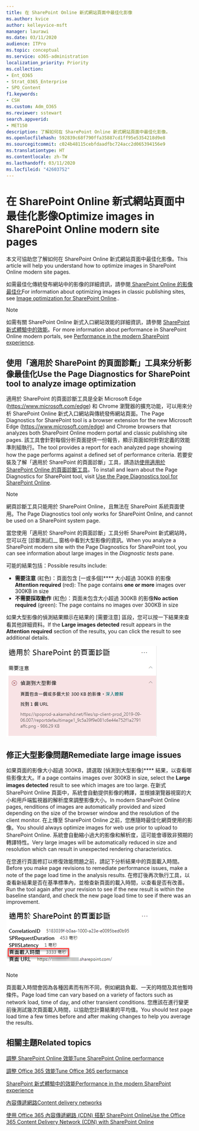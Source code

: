 ```yaml
---
title: 在 SharePoint Online 新式網站頁面中最佳化影像
ms.author: kvice
author: kelleyvice-msft
manager: laurawi
ms.date: 03/11/2020
audience: ITPro
ms.topic: conceptual
ms.service: o365-administration
localization_priority: Priority
ms.collection:
- Ent_O365
- Strat_O365_Enterprise
- SPO_Content
f1.keywords:
- CSH
ms.custom: Adm_O365
ms.reviewer: sstewart
search.appverid:
- MET150
description: 了解如何在 SharePoint Online 新式網站頁面中最佳化影像。
ms.openlocfilehash: 592839c68f790ffa35887cd1ff95e5354218d9e8
ms.sourcegitcommit: c024b48115cebfdaadfbc724acc2d065394156e9
ms.translationtype: HT
ms.contentlocale: zh-TW
ms.lasthandoff: 03/11/2020
ms.locfileid: "42603752"
---
```

# <a name="optimize-images-in-sharepoint-online-modern-site-pages"></a><span data-ttu-id="f6a71-103">在 SharePoint Online 新式網站頁面中最佳化影像</span><span class="sxs-lookup"><span data-stu-id="f6a71-103">Optimize images in SharePoint Online modern site pages</span></span>

<span data-ttu-id="f6a71-104">本文可協助您了解如何在 SharePoint Online 新式網站頁面中最佳化影像。</span><span class="sxs-lookup"><span data-stu-id="f6a71-104">This article will help you understand how to optimize images in SharePoint Online modern site pages.</span></span>

<span data-ttu-id="f6a71-105">如需最佳化傳統發布網站中的影像的詳細資訊，請參閱[ SharePoint Online 的影像最佳化](image-optimization-for-sharepoint-online.md)</span><span class="sxs-lookup"><span data-stu-id="f6a71-105">For information about optimizing images in classic publishing sites, see [Image optimization for SharePoint Online](image-optimization-for-sharepoint-online.md)..</span></span>

>[!NOTE]
><span data-ttu-id="f6a71-106">如需有關 SharePoint Online 新式入口網站效能的詳細資訊，請參閱 [SharePoint 新式體驗中的效能](https://docs.microsoft.com/sharepoint/modern-experience-performance)。</span><span class="sxs-lookup"><span data-stu-id="f6a71-106">For more information about performance in SharePoint Online modern portals, see [Performance in the modern SharePoint experience](https://docs.microsoft.com/sharepoint/modern-experience-performance).</span></span>

## <a name="use-the-page-diagnostics-for-sharepoint-tool-to-analyze-image-optimization"></a><span data-ttu-id="f6a71-107">使用「適用於 SharePoint 的頁面診斷」工具來分析影像最佳化</span><span class="sxs-lookup"><span data-stu-id="f6a71-107">Use the Page Diagnostics for SharePoint tool to analyze image optimization</span></span>

<span data-ttu-id="f6a71-108">適用於 SharePoint 的頁面診斷工具是全新 Microsoft Edge (https://www.microsoft.com/edge) 和 Chrome 瀏覽器的擴充功能，可以用來分析 SharePoint Online 新式入口網站與傳統發佈網站頁面。</span><span class="sxs-lookup"><span data-stu-id="f6a71-108">The Page Diagnostics for SharePoint tool is a browser extension for the new Microsoft Edge (https://www.microsoft.com/edge) and Chrome browsers that analyzes both SharePoint Online modern portal and classic publishing site pages.</span></span> <span data-ttu-id="f6a71-109">該工具會針對每個分析頁面提供一份報告，顯示頁面如何針對定義的效能準則組執行。</span><span class="sxs-lookup"><span data-stu-id="f6a71-109">The tool provides a report for each analyzed page showing how the page performs against a defined set of performance criteria.</span></span> <span data-ttu-id="f6a71-110">若要安裝及了解「適用於 SharePoint 的頁面診斷」工具，請造訪[使用適用於 SharePoint Online 的頁面診斷工具](page-diagnostics-for-spo.md)。</span><span class="sxs-lookup"><span data-stu-id="f6a71-110">To install and learn about the Page Diagnostics for SharePoint tool, visit [Use the Page Diagnostics tool for SharePoint Online](page-diagnostics-for-spo.md).</span></span>

>[!NOTE]
><span data-ttu-id="f6a71-111">網頁診斷工具只能用於 SharePoint Online，且無法在 SharePoint 系統頁面使用。</span><span class="sxs-lookup"><span data-stu-id="f6a71-111">The Page Diagnostics tool only works for SharePoint Online, and cannot be used on a SharePoint system page.</span></span>

<span data-ttu-id="f6a71-112">當您使用「適用於 SharePoint 的頁面診斷」工具分析 SharePoint 新式網站時，您可以在 [診斷測試]__ 窗格中看到大型影像的資訊。</span><span class="sxs-lookup"><span data-stu-id="f6a71-112">When you analyze a SharePoint modern site with the Page Diagnostics for SharePoint tool, you can see information about large images in the _Diagnostic tests_ pane.</span></span>

<span data-ttu-id="f6a71-113">可能的結果包括：</span><span class="sxs-lookup"><span data-stu-id="f6a71-113">Possible results include:</span></span>

- <span data-ttu-id="f6a71-114">**需要注意** (紅色)：頁面包含 [一或多個]\*\*\*\* 大小超過 300KB 的影像</span><span class="sxs-lookup"><span data-stu-id="f6a71-114">**Attention required** (red): The page contains **one or more** images over 300KB in size</span></span>
- <span data-ttu-id="f6a71-115">**不需要採取動作** (紅色)：頁面未包含大小超過 300KB 的影像</span><span class="sxs-lookup"><span data-stu-id="f6a71-115">**No action required** (green): The page contains no images over 300KB in size</span></span>

<span data-ttu-id="f6a71-116">如果大型影像的偵測結果顯示在結果的 [需要注意] 區段，您可以按一下結果來查看其他詳細資料。</span><span class="sxs-lookup"><span data-stu-id="f6a71-116">If the **Large images detected** result appears in the **Attention required** section of the results, you can click the result to see additional details.</span></span>

![頁面診斷工具結果](media/modern-portal-optimization/pagediag-large-images.png)

## <a name="remediate-large-image-issues"></a><span data-ttu-id="f6a71-118">修正大型影像問題</span><span class="sxs-lookup"><span data-stu-id="f6a71-118">Remediate large image issues</span></span>

<span data-ttu-id="f6a71-119">如果頁面的影像大小超過 300KB，請選取 [偵測到大型影像]\*\*\*\* 結果，以查看哪些影像太大。</span><span class="sxs-lookup"><span data-stu-id="f6a71-119">If a page contains images over 300KB in size, select the **Large images detected** result to see which images are too large.</span></span> <span data-ttu-id="f6a71-120">在新式 SharePoint Online 頁面中，系統會自動提供影像的轉譯，並根據瀏覽器視窗的大小和用戶端監視器的解析度來調整影像大小。</span><span class="sxs-lookup"><span data-stu-id="f6a71-120">In modern SharePoint Online pages, renditions of images are automatically provided and sized depending on the size of the browser window and the resolution of the client monitor.</span></span> <span data-ttu-id="f6a71-121">在上傳至 SharePoint Online 之前，您應隨時最佳化網頁使用的影像。</span><span class="sxs-lookup"><span data-stu-id="f6a71-121">You should always optimize images for web use prior to upload to SharePoint Online.</span></span> <span data-ttu-id="f6a71-122">系統會自動縮小過大的影像和解析度，這可能會導致非預期的轉譯特性。</span><span class="sxs-lookup"><span data-stu-id="f6a71-122">Very large images will be automatically reduced in size and resolution which can result in unexpected rendering characteristics.</span></span>

<span data-ttu-id="f6a71-123">在您進行頁面修訂以修復效能問題之前，請記下分析結果中的頁面載入時間。</span><span class="sxs-lookup"><span data-stu-id="f6a71-123">Before you make page revisions to remediate performance issues, make a note of the page load time in the analysis results.</span></span> <span data-ttu-id="f6a71-124">在修訂後再次執行工具，以查看新結果是否在基準標準內，並檢查新頁面的載入時間，以查看是否有改善。</span><span class="sxs-lookup"><span data-stu-id="f6a71-124">Run the tool again after your revision to see if the new result is within the baseline standard, and check the new page load time to see if there was an improvement.</span></span>

![頁面載入時間結果](media/modern-portal-optimization/pagediag-page-load-time.png)

>[!NOTE]
><span data-ttu-id="f6a71-126">頁面載入時間會因為各種因素而有所不同，例如網路負載、一天的時間及其他暫時條件。</span><span class="sxs-lookup"><span data-stu-id="f6a71-126">Page load time can vary based on a variety of factors such as network load, time of day, and other transient conditions.</span></span> <span data-ttu-id="f6a71-127">您應該在進行變更前後測試幾次頁面載入時間，以協助您計算結果的平均值。</span><span class="sxs-lookup"><span data-stu-id="f6a71-127">You should test page load time a few times before and after making changes to help you average the results.</span></span>

## <a name="related-topics"></a><span data-ttu-id="f6a71-128">相關主題</span><span class="sxs-lookup"><span data-stu-id="f6a71-128">Related topics</span></span>

[<span data-ttu-id="f6a71-129">調整 SharePoint Online 效能</span><span class="sxs-lookup"><span data-stu-id="f6a71-129">Tune SharePoint Online performance</span></span>](tune-sharepoint-online-performance.md)

[<span data-ttu-id="f6a71-130">調整 Office 365 效能</span><span class="sxs-lookup"><span data-stu-id="f6a71-130">Tune Office 365 performance</span></span>](tune-office-365-performance.md)

[<span data-ttu-id="f6a71-131">SharePoint 新式體驗中的效能</span><span class="sxs-lookup"><span data-stu-id="f6a71-131">Performance in the modern SharePoint experience</span></span>](https://docs.microsoft.com/sharepoint/modern-experience-performance)

[<span data-ttu-id="f6a71-132">內容傳遞網路</span><span class="sxs-lookup"><span data-stu-id="f6a71-132">Content delivery networks</span></span>](content-delivery-networks.md)

[<span data-ttu-id="f6a71-133">使用 Office 365 內容傳遞網路 (CDN) 搭配 SharePoint Online</span><span class="sxs-lookup"><span data-stu-id="f6a71-133">Use the Office 365 Content Delivery Network (CDN) with SharePoint Online</span></span>](use-office-365-cdn-with-spo.md)
